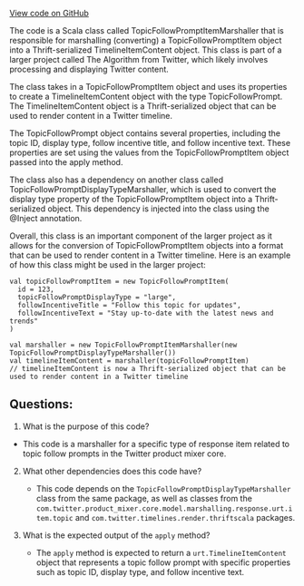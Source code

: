 [View code on GitHub](https://github.com/misbahsy/the-algorithm/product-mixer/core/src/main/scala/com/twitter/product_mixer/core/functional_component/marshaller/response/urt/item/topic/TopicFollowPromptItemMarshaller.scala)

The code is a Scala class called TopicFollowPromptItemMarshaller that is responsible for marshalling (converting) a TopicFollowPromptItem object into a Thrift-serialized TimelineItemContent object. This class is part of a larger project called The Algorithm from Twitter, which likely involves processing and displaying Twitter content.

The class takes in a TopicFollowPromptItem object and uses its properties to create a TimelineItemContent object with the type TopicFollowPrompt. The TimelineItemContent object is a Thrift-serialized object that can be used to render content in a Twitter timeline. 

The TopicFollowPrompt object contains several properties, including the topic ID, display type, follow incentive title, and follow incentive text. These properties are set using the values from the TopicFollowPromptItem object passed into the apply method. 

The class also has a dependency on another class called TopicFollowPromptDisplayTypeMarshaller, which is used to convert the display type property of the TopicFollowPromptItem object into a Thrift-serialized object. This dependency is injected into the class using the @Inject annotation.

Overall, this class is an important component of the larger project as it allows for the conversion of TopicFollowPromptItem objects into a format that can be used to render content in a Twitter timeline. Here is an example of how this class might be used in the larger project:

```
val topicFollowPromptItem = new TopicFollowPromptItem(
  id = 123,
  topicFollowPromptDisplayType = "large",
  followIncentiveTitle = "Follow this topic for updates",
  followIncentiveText = "Stay up-to-date with the latest news and trends"
)

val marshaller = new TopicFollowPromptItemMarshaller(new TopicFollowPromptDisplayTypeMarshaller())
val timelineItemContent = marshaller(topicFollowPromptItem)
// timelineItemContent is now a Thrift-serialized object that can be used to render content in a Twitter timeline
```
## Questions: 
 1. What is the purpose of this code?
   - This code is a marshaller for a specific type of response item related to topic follow prompts in the Twitter product mixer core.

2. What other dependencies does this code have?
   - This code depends on the `TopicFollowPromptDisplayTypeMarshaller` class from the same package, as well as classes from the `com.twitter.product_mixer.core.model.marshalling.response.urt.item.topic` and `com.twitter.timelines.render.thriftscala` packages.

3. What is the expected output of the `apply` method?
   - The `apply` method is expected to return a `urt.TimelineItemContent` object that represents a topic follow prompt with specific properties such as topic ID, display type, and follow incentive text.